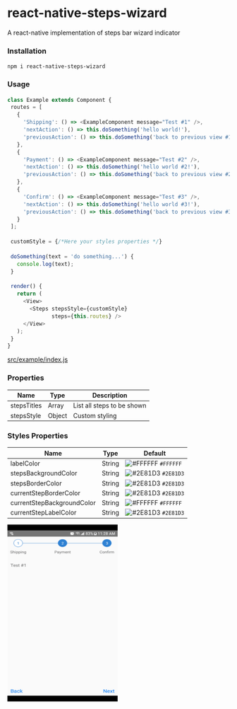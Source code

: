 

# react-native-steps-wizard
A react-native implementation of steps bar wizard indicator

### Installation
 ```npm
 npm i react-native-steps-wizard
 ```
### Usage
 ```javascript
class Example extends Component {
  routes = [
    {
      'Shipping': () => <ExampleComponent message="Test #1" />,
      'nextAction': () => this.doSomething('hello world!'),
      'previousAction': () => this.doSomething('back to previous view #1')
    },
    {
      'Payment': () => <ExampleComponent message="Test #2" />,
      'nextAction': () => this.doSomething('hello world #2!'),
      'previousAction': () => this.doSomething('back to previous view #2')
    },
    {
      'Confirm': () => <ExampleComponent message="Test #3" />,
      'nextAction': () => this.doSomething('hello world #3!'),
      'previousAction': () => this.doSomething('back to previous view #3')
    }
  ];
  
  customStyle = {/*Here your styles properties */}

  doSomething(text = 'do something...') {
    console.log(text);
  }

  render() {
    return (
      <View>
        <Steps stepsStyle={customStyle}
               steps={this.routes} />
      </View>
    );
  }
}
 ```
[src/example/index.js](https://github.com/Roliver-Javier/react-native-stepbar/blob/master/ReactNativeStepbar/src/example/index.js)

### Properties

| Name | Type | Description |
| --- | --- | ---|
| stepsTitles | Array |  List all steps to be shown |
| stepsStyle | Object | Custom styling |


### Styles Properties

| Name | Type | Default |
| --- | --- | ---|
| labelColor | String | ![#FFFFFF](https://placehold.it/15/FFFFFF/000000?text=+) `#FFFFFF`  |
| stepsBackgroundColor | String | ![#2E81D3](https://placehold.it/15/2E81D3/000000?text=+) `#2E81D3`  |
| stepsBorderColor | String | ![#2E81D3](https://placehold.it/15/2E81D3/000000?text=+) `#2E81D3`  |
| currentStepBorderColor | String | ![#2E81D3](https://placehold.it/15/2E81D3/000000?text=+) `#2E81D3` |
| currentStepBackgroundColor | String | ![#FFFFFF](https://placehold.it/15/FFFFFF/000000?text=+) `#FFFFFF` |
| currentStepLabelColor | String  | ![#2E81D3](https://placehold.it/15/2E81D3/000000?text=+) `#2E81D3`  |


<img src="https://raw.githubusercontent.com/Roliver-Javier/react-native-steps-wizard/master/flayer.gif" width="250" height="400">
